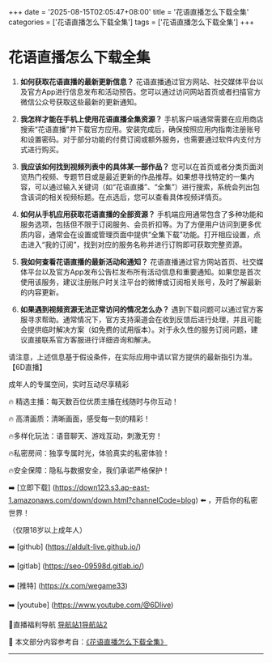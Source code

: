 +++
date = '2025-08-15T02:05:47+08:00'
title = '花语直播怎么下载全集'
categories = ['花语直播怎么下载全集']
tags = ['花语直播怎么下载全集']
+++

# 花语直播怎么下载全集

1. **如何获取花语直播的最新更新信息？**
   花语直播通过官方网站、社交媒体平台以及官方App进行信息发布和活动预告。您可以通过访问网站首页或者扫描官方微信公众号获取这些最新的更新通知。

2. **我怎样才能在手机上使用花语直播全集资源？**
   手机客户端通常需要在应用商店搜索“花语直播”并下载官方应用。安装完成后，确保按照应用内指南注册账号和设置密码。对于部分功能的付费订阅或额外服务，也需要通过软件内支付方式进行购买。

3. **我应该如何找到视频列表中的具体某一部作品？**
   您可以在首页或者分类页面浏览热门视频、专题节目或是最近更新的作品推荐。如果想寻找特定的一集内容，可以通过输入关键词（如“花语直播”、“全集”）进行搜索，系统会列出包含该词的相关视频标题。在点选后，您可以查看具体视频详情页。

4. **如何从手机应用获取花语直播的全部资源？**
   手机端应用通常包含了多种功能和服务选项，包括但不限于订阅服务、会员折扣等。为了方便用户访问到更多优质内容，通常会在设置或管理页面中提供“全集下载”功能。打开相应设置，点击进入“我的订阅”，找到对应的服务名称并进行订购即可获取完整资源。

5. **我如何查看花语直播的最新活动和通知？**
   花语直播通过官方网站首页、社交媒体平台以及官方App发布公告栏发布所有活动信息和重要通知。如果您是首次使用该服务，建议注册账户时关注平台的微博或订阅相关账号，及时了解最新的内容更新。

6. **如果遇到视频资源无法正常访问的情况怎么办？**
   遇到下载问题可以通过官方客服寻求帮助。通常情况下，官方支持渠道会在收到反馈后进行处理，并且可能会提供临时解决方案（如免费的试用版本）。对于永久性的服务订阅问题，建议直接联系官方客服进行详细咨询和解决。

请注意，上述信息基于假设条件，在实际应用中请以官方提供的最新指引为准。
【6D直播】

 成年人的专属空间，实时互动尽享精彩

🔥 精选主播：每天数百位优质主播在线随时与你互动！

🔥 高清画质：清晰画面，感受每一刻的精彩！

🔥多样化玩法：语音聊天、游戏互动，刺激无穷！

🔥私密房间：独享专属时光，体验真实的私密体验！

🔥安全保障：隐私与数据安全，我们承诺严格保护！

➡️ [立即下载] (https://down123.s3.ap-east-1.amazonaws.com/down/down.html?channelCode=blog) ⬅️ ，开启你的私密世界！

 （仅限18岁以上成年人）

➡️ [github] (https://aldult-live.github.io/)

➡️ [gitlab] (https://seo-09598d.gitlab.io/)

➡️ [推特] (https://x.com/wegame33)

➡️ [youtube] (https://www.youtube.com/@6Dlive)

🔞直播福利导航   [导航站1](https://webstack-86085a.gitlab.io/)[导航站2](https://onlygit123-2.github.io/)

📘 本文部分内容参考自：[《花语直播怎么下载全集》](https://webstack-hugo-19.pages.dev/)

---
